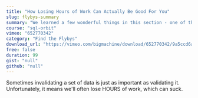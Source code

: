 ```yaml
---
title: "How Losing Hours of Work Can Actually Be Good For You"
slug: flybys-summary
summary: "We learned a few wonderful things in this section - one of the biggest, to me, is that our job is more than running queries - it's also digging in to the data we have and ensuring that it's usable."
course: "sql-orbit"
vimeo: "652770342"
category: "Find the Flybys"
download_url: "https://vimeo.com/bigmachine/download/652770342/9a5ccd6a44"
free: false
duration: 99
gist: "null"
github: "null"
---
```


Sometimes invalidating a set of data is just as important as validating it. Unfortunately, it means we'll often lose HOURS of work, which can suck.
